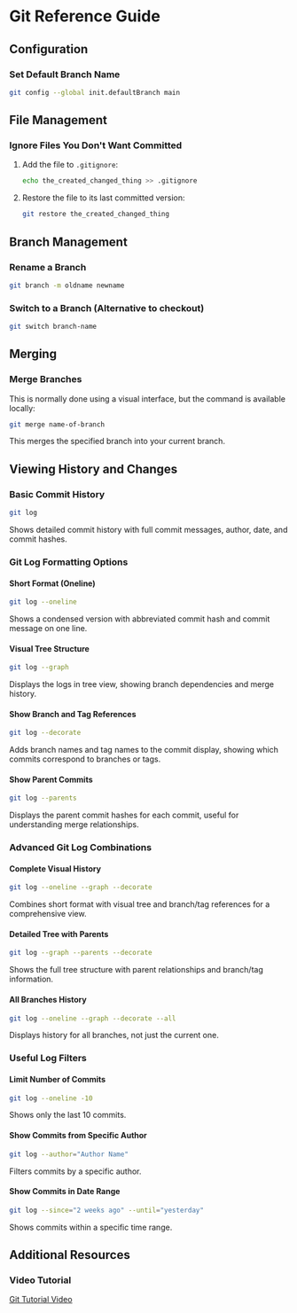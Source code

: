 # Git Reference Guide

## Configuration

### Set Default Branch Name
```bash
git config --global init.defaultBranch main
```

## File Management

### Ignore Files You Don't Want Committed
1. Add the file to `.gitignore`:
   ```bash
   echo the_created_changed_thing >> .gitignore
   ```
2. Restore the file to its last committed version:
   ```bash
   git restore the_created_changed_thing
   ```

## Branch Management

### Rename a Branch
```bash
git branch -m oldname newname
```

### Switch to a Branch (Alternative to checkout)
```bash
git switch branch-name
```

## Merging

### Merge Branches
This is normally done using a visual interface, but the command is available locally:
```bash
git merge name-of-branch
```
This merges the specified branch into your current branch.

## Viewing History and Changes

### Basic Commit History
```bash
git log
```
Shows detailed commit history with full commit messages, author, date, and commit hashes.

### Git Log Formatting Options

#### Short Format (Oneline)
```bash
git log --oneline
```
Shows a condensed version with abbreviated commit hash and commit message on one line.

#### Visual Tree Structure
```bash
git log --graph
```
Displays the logs in tree view, showing branch dependencies and merge history.

#### Show Branch and Tag References
```bash
git log --decorate
```
Adds branch names and tag names to the commit display, showing which commits correspond to branches or tags.

#### Show Parent Commits
```bash
git log --parents
```
Displays the parent commit hashes for each commit, useful for understanding merge relationships.

### Advanced Git Log Combinations

#### Complete Visual History
```bash
git log --oneline --graph --decorate
```
Combines short format with visual tree and branch/tag references for a comprehensive view.

#### Detailed Tree with Parents
```bash
git log --graph --parents --decorate
```
Shows the full tree structure with parent relationships and branch/tag information.

#### All Branches History
```bash
git log --oneline --graph --decorate --all
```
Displays history for all branches, not just the current one.

### Useful Log Filters

#### Limit Number of Commits
```bash
git log --oneline -10
```
Shows only the last 10 commits.

#### Show Commits from Specific Author
```bash
git log --author="Author Name"
```
Filters commits by a specific author.

#### Show Commits in Date Range
```bash
git log --since="2 weeks ago" --until="yesterday"
```
Shows commits within a specific time range.


## Additional Resources

### Video Tutorial
[Git Tutorial Video](https://youtu.be/rH3zE7VlIMs?t=2445)

